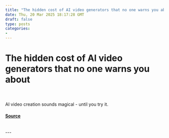```yaml
---
title: "The hidden cost of AI video generators that no one warns you about"
date: Thu, 20 Mar 2025 18:17:28 GMT
draft: false
type: posts
categories: 
- 
---
```

# The hidden cost of AI video generators that no one warns you about

<br/>

<br/>
AI video creation sounds magical - until you try it.

#### [Source](https://www.zdnet.com/article/the-hidden-cost-of-ai-video-generators-that-no-one-warns-you-about/)

<br/>
---
